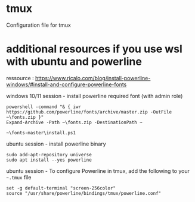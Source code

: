 # tmux
Configuration file for tmux

# additional resources if you use wsl with ubuntu and powerline

ressource : <https://www.ricalo.com/blog/install-powerline-windows/#install-and-configure-powerline-fonts>

windows 10/11 session - install powerline required font (with admin role)
```
powershell -command "& { iwr https://github.com/powerline/fonts/archive/master.zip -OutFile ~\fonts.zip }"
Expand-Archive -Path ~\fonts.zip -DestinationPath ~

~\fonts-master\install.ps1
```

ubuntu session - install powerline binary
```
sudo add-apt-repository universe
sudo apt install --yes powerline
```

ubuntu session - To configure Powerline in tmux, add the following to your `~.tmux` file
```
set -g default-terminal "screen-256color"
source "/usr/share/powerline/bindings/tmux/powerline.conf"
```